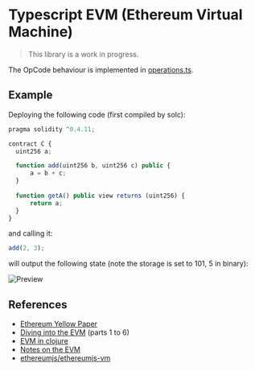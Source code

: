 # Typescript EVM (Ethereum Virtual Machine)

> This library is a work in progress.

The OpCode behaviour is implemented in [operations.ts](https://github.com/***REMOVED***/ts-ethereum-vm/blob/master/src/run/operations.ts).

## Example

Deploying the following code (first compiled by solc):

```js
pragma solidity ^0.4.11;

contract C {
  uint256 a;

  function add(uint256 b, uint256 c) public {
      a = b + c;
  }
  
  function getA() public view returns (uint256) {
      return a;
  }
}
```

and calling it:

```js
add(2, 3);
```

will output the following state (note the storage is set to 101, 5 in binary):

![Preview](https://i.imgur.com/TvGfQcX.png)

## References

* [Ethereum Yellow Paper](http://gavwood.com/Paper.pdf)
* [Diving into the EVM](https://blog.qtum.org/diving-into-the-ethereum-vm-6e8d5d2f3c30) (parts 1 to 6)
* [EVM in clojure](https://nervous.io/clojure/crypto/2017/09/12/clojure-evm/)
* [Notes on the EVM](https://github.com/CoinCulture/evm-tools/blob/master/analysis/guide.md)
* [ethereumjs/ethereumjs-vm](https://github.com/ethereumjs/ethereumjs-vm/)
